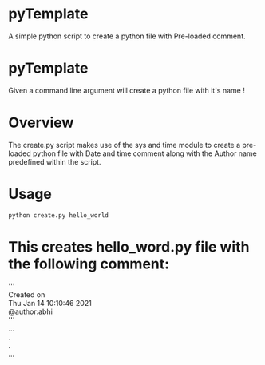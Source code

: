 # pyTemplate
A simple python script to create a python file with Pre-loaded comment.


pyTemplate
=============

Given a command line argument will create a python file with it's name !


Overview
========

The create.py script makes use of the sys and time module to create a pre-loaded python file with Date and time comment along with the Author name predefined within the script.


Usage
========

<code>python create.py hello_world</code>

# This creates hello_word.py file with the following comment:<br/>
'''<br/>
Created on <br/>
Thu Jan 14 10:10:46 2021 <br/>
@author:abhi <br/>
''' <br/>
...<br/>
.<br/>
.<br/>
...<br/>
